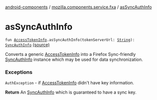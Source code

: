 [android-components](../index.md) / [mozilla.components.service.fxa](index.md) / [asSyncAuthInfo](./as-sync-auth-info.md)

# asSyncAuthInfo

`fun `[`AccessTokenInfo`](../mozilla.components.concept.sync/-access-token-info/index.md)`.asSyncAuthInfo(tokenServerUrl: `[`String`](https://kotlinlang.org/api/latest/jvm/stdlib/kotlin/-string/index.html)`): `[`SyncAuthInfo`](../mozilla.components.concept.sync/-sync-auth-info/index.md) [(source)](https://github.com/mozilla-mobile/android-components/blob/master/components/service/firefox-accounts/src/main/java/mozilla/components/service/fxa/Types.kt#L65)

Converts a generic [AccessTokenInfo](#) into a Firefox Sync-friendly [SyncAuthInfo](../mozilla.components.concept.sync/-sync-auth-info/index.md) instance which
may be used for data synchronization.

### Exceptions

`AuthException` - if [AccessTokenInfo](#) didn't have key information.

**Return**
An [SyncAuthInfo](../mozilla.components.concept.sync/-sync-auth-info/index.md) which is guaranteed to have a sync key.

